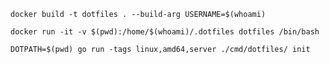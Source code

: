 ```shell
docker build -t dotfiles . --build-arg USERNAME=$(whoami)
```

```shell
docker run -it -v $(pwd):/home/$(whoami)/.dotfiles dotfiles /bin/bash
```

```shell
DOTPATH=$(pwd) go run -tags linux,amd64,server ./cmd/dotfiles/ init
```
